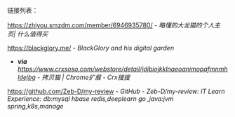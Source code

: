 链接列表：

https://zhiyou.smzdm.com/member/6946935780/ - *略懂的大龙猫的个人主页| 什么值得买*

https://blackglory.me/ - *BlackGlory and his digital garden*
- _**via** https://www.crxsoso.com/webstore/detail/jdjbiojkklnaeoanimopafmnmhldejbg - *拷贝猫 | Chrome扩展 - Crx搜搜*_

https://github.com/Zeb-D/my-review - *GitHub - Zeb-D/my-review: IT Learn Experience: db:mysql hbase redis,deeplearn go ,java:jvm spring,k8s,manage*
